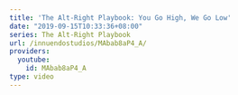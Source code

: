 ```yaml
---
title: 'The Alt-Right Playbook: You Go High, We Go Low'
date: "2019-09-15T10:33:36+08:00"
series: The Alt-Right Playbook
url: /innuendostudios/MAbab8aP4_A/
providers:
  youtube:
    id: MAbab8aP4_A
type: video
---
```

